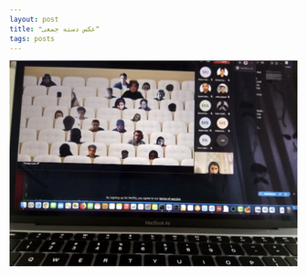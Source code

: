 ```yaml
---
layout: post
title: ❝عکس دسته جمعی❞
tags: posts
---
```

<img src="_posts/2.jpg" class="img-fluid" alt="Responsive image">